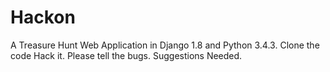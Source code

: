 # Hackon
A Treasure Hunt Web Application in Django 1.8 and Python 3.4.3.
Clone the code Hack it.
Please tell the bugs.
Suggestions Needed.
